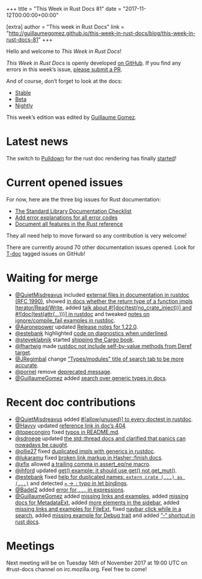 +++
title = "This Week in Rust Docs 81"
date = "2017-11-12T00:00:00+00:00"

[extra]
author = "This week in Rust Docs"
link = "http://guillaumegomez.github.io/this-week-in-rust-docs/blog/this-week-in-rust-docs-81"
+++
<p>Hello and welcome to <em>This Week in Rust Docs</em>!</p>

<p><em>This Week in Rust Docs</em> is openly developed <a href="https://github.com/GuillaumeGomez/this-week-in-rust-docs">on GitHub</a>.
If you find any errors in this week’s issue, <a href="https://github.com/GuillaumeGomez/this-week-in-rust-docs/pulls">please submit a PR</a>.</p>

<p>And of course, don’t forget to look at the docs:</p>

<ul>
  <li><a href="https://doc.rust-lang.org/">Stable</a></li>
  <li><a href="https://doc.rust-lang.org/beta/">Beta</a></li>
  <li><a href="https://doc.rust-lang.org/nightly/">Nightly</a></li>
</ul>

<p>This week’s edition was edited by <a href="https://github.com/GuillaumeGomez">Guillaume Gomez</a>.</p>

<h1 id="latest-news">Latest news</h1>

<p>The switch to <a href="https://github.com/google/pulldown-cmark">Pulldown</a> for the rust doc rendering has finally <a href="https://github.com/rust-lang/rust/pull/41991">started</a>!</p>

<h1 id="current-opened-issues">Current opened issues</h1>

<p>For now, here are the three big issues for Rust documentation:</p>

<ul>
  <li><a href="https://github.com/rust-lang/rust/issues/29329">The Standard Library Documentation Checklist</a></li>
  <li><a href="https://github.com/rust-lang/rust/issues/32777">Add error explanations for all error codes</a></li>
  <li><a href="https://github.com/rust-lang-nursery/reference/issues/9">Document all features in the Rust reference</a></li>
</ul>

<p>They all need help to move forward so any contribution is very welcome!</p>

<p>There are currently around 70 other documentation issues opened. Look for <a href="https://github.com/rust-lang/rust/labels/T-doc">T-doc</a> tagged issues on GitHub!</p>

<h1 id="waiting-for-merge">Waiting for merge</h1>

<ul>
  <li><a href="https://github.com/QuietMisdreavus">@QuietMisdreavus</a> included <a href="https://github.com/rust-lang/rust/pull/44781">external files in documentation in rustdoc (RFC 1990)</a>, showed <a href="https://github.com/rust-lang/rust/pull/45039">in docs whether the return type of a function impls Iterator/Read/Write</a>, added <a href="https://github.com/rust-lang/rust/pull/45767">talk about #![doc(test(no_crate_inject))] and #![doc(test(attr(…)))] in rustdoc</a> and tweaked <a href="https://github.com/rust-lang/rust/pull/45815">notes on ignore/compile_fail examples in rustdoc</a>.</li>
  <li><a href="https://github.com/Aaronepower">@Aaronepower</a> updated <a href="https://github.com/rust-lang/rust/pull/45454">Release notes for 1.22.0</a>.</li>
  <li><a href="https://github.com/estebank">@estebank</a> highlighted <a href="https://github.com/rust-lang/rust/pull/45776">code on diagnostics when underlined</a>.</li>
  <li><a href="https://github.com/steveklabnik">@steveklabnik</a> started <a href="https://github.com/rust-lang/rust/pull/45692">shipping the Cargo book</a>.</li>
  <li><a href="https://github.com/fhartwig">@fhartwig</a> made <a href="https://github.com/rust-lang/rust/pull/45645">rustdoc not include self-by-value methods from Deref target</a>.</li>
  <li><a href="https://github.com/JRegimbal">@JRegimbal</a> change <a href="https://github.com/rust-lang/rust/pull/45898">“Types/modules” title of search tab to be more accurate</a>.</li>
  <li><a href="https://github.com/pornel">@pornel</a> remove <a href="https://github.com/rust-lang/rust/pull/45828">deprecated message</a>.</li>
  <li><a href="https://github.com/GuillaumeGomez">@GuillaumeGomez</a> added <a href="https://github.com/rust-lang/rust/pull/45673">search over generic types in docs</a>.</li>
</ul>

<h1 id="recent-doc-contributions">Recent doc contributions</h1>

<ul>
  <li><a href="https://github.com/QuietMisdreavus">@QuietMisdreavus</a> added <a href="https://github.com/rust-lang/rust/pull/45764">#[allow(unused)] to every doctest in rustdoc</a>.</li>
  <li><a href="https://github.com/Havvy">@Havvy</a> updated <a href="https://github.com/rust-lang/rust/pull/45778">reference link in doc’s 404</a>.</li>
  <li><a href="https://github.com/topecongiro">@topecongiro</a> fixed <a href="https://github.com/rust-lang/rust/pull/45756">typos in README.md</a>.</li>
  <li><a href="https://github.com/sdroege">@sdroege</a> updated <a href="https://github.com/rust-lang/rust/pull/45714">the std::thread docs and clarified that panics can nowadays be caught</a>.</li>
  <li><a href="https://github.com/ollie27">@ollie27</a> fixed <a href="https://github.com/rust-lang/rust/pull/45620">duplicated impls with generics in rustdoc</a>.</li>
  <li><a href="https://github.com/lukaramu">@lukaramu</a> fixed <a href="https://github.com/rust-lang/rust/pull/45919">broken link markup in Hasher::finish docs</a>.</li>
  <li><a href="https://github.com/xfix">@xfix</a> allowed <a href="https://github.com/rust-lang/rust/pull/45887">a trailing comma in assert_eq/ne macro</a>.</li>
  <li><a href="https://github.com/jhford">@jhford</a> updated <a href="https://github.com/rust-lang/rust/pull/45878">get() example: it should use get() not get_mut()</a>.</li>
  <li><a href="https://github.com/estebank">@estebank</a> fixed <a href="https://github.com/rust-lang/rust/pull/45856">help for duplicated names: <code class="highlighter-rouge">extern crate (...) as (...)</code></a> and detected <a href="https://github.com/rust-lang/rust/pull/45452"><code class="highlighter-rouge">=</code> -&gt; <code class="highlighter-rouge">:</code> typo in let bindings</a>.</li>
  <li><a href="https://github.com/Badel2">@Badel2</a> added <a href="https://github.com/rust-lang/rust/pull/45773">error for <code class="highlighter-rouge">...</code> in expressions</a>.</li>
  <li><a href="https://github.com/GuillaumeGomez">@GuillaumeGomez</a> added <a href="https://github.com/rust-lang/rust/pull/45582">missing links and examples</a>, added <a href="https://github.com/rust-lang/rust/pull/45470">missing docs for MetadataExt</a>, added <a href="https://github.com/rust-lang/rust/pull/45766">more elements in the sidebar</a>, added <a href="https://github.com/rust-lang/rust/pull/45631">missing links and examples for FileExt</a>, fixed <a href="https://github.com/rust-lang/rust/pull/45812">navbar click while in a search</a>, added <a href="https://github.com/rust-lang/rust/pull/45869">missing example for Debug trait</a> and added <a href="https://github.com/rust-lang/rust/pull/45849">”-“ shortcut in rust docs</a>.</li>
</ul>

<h1 id="meetings">Meetings</h1>

<p>Next meeting will be on Tuesday 14th of November 2017 at 19:00 UTC on #rust-docs channel on irc.mozilla.org. Feel free to come!</p>